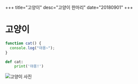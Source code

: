 +++
title="고양이"
desc="고양이 한마리"
date="20180901"
+++

# 고양이

```js
function cat() {
  console.log("야옹~");
}
```

```py
def cat:
    print('야옹!')
```

![고양이 사진](https://images.unsplash.com/photo-1523859597145-32eff6e463ab?ixlib=rb-0.3.5&ixid=eyJhcHBfaWQiOjEyMDd9&s=2f2bcda175e9f9a5dd7cc16a9ab694bf&auto=format&fit=crop&w=1950&q=8)
